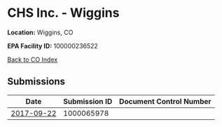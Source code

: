 # CHS Inc. - Wiggins

**Location:** Wiggins, CO

**EPA Facility ID:** 100000236522

[Back to CO Index](../../index.md)

## Submissions

| Date | Submission ID | Document Control Number |
|------|--------------|-------------------------|
| [2017-09-22](submissions/1000065978.md) | 1000065978 |  |
